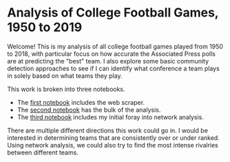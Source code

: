 # Analysis of College Football Games, 1950 to 2019

Welcome!  This is my analysis of all college football games played from 1950 to 2018, with particular focus on how accurate the Associated Press polls are at predicting the "best" team.  I also explore some basic community detection approaches to see if I can identify what conference a team plays in solely based on what teams they play.

This work is broken into three notebooks.  
* The [first notebook](https://redhairedcelt.github.io/college_football_analysis/CF_Scrape.html) includes the web scraper.  
* The [second notebook](https://redhairedcelt.github.io/college_football_analysis/CF_Analysis.html) has the bulk of the analysis.  
* The [third notebook](https://redhairedcelt.github.io/college_football_analysis/CF_Network_Analysis.html) includes my initial foray into network analysis.

There are multiple different directions this work could go in.  I would be interested in determining teams that are consistently over or under ranked.  Using network analysis, we could also try to find the most intense rivalries between different teams.
